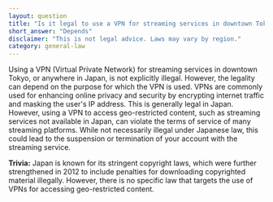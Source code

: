 ```yaml
---
layout: question
title: "Is it legal to use a VPN for streaming services in downtown Tokyo?"
short_answer: "Depends"
disclaimer: "This is not legal advice. Laws may vary by region."
category: general-law
---
```

Using a VPN (Virtual Private Network) for streaming services in downtown Tokyo, or anywhere in Japan, is not explicitly illegal. However, the legality can depend on the purpose for which the VPN is used. VPNs are commonly used for enhancing online privacy and security by encrypting internet traffic and masking the user's IP address. This is generally legal in Japan. However, using a VPN to access geo-restricted content, such as streaming services not available in Japan, can violate the terms of service of many streaming platforms. While not necessarily illegal under Japanese law, this could lead to the suspension or termination of your account with the streaming service.

**Trivia:** Japan is known for its stringent copyright laws, which were further strengthened in 2012 to include penalties for downloading copyrighted material illegally. However, there is no specific law that targets the use of VPNs for accessing geo-restricted content.
